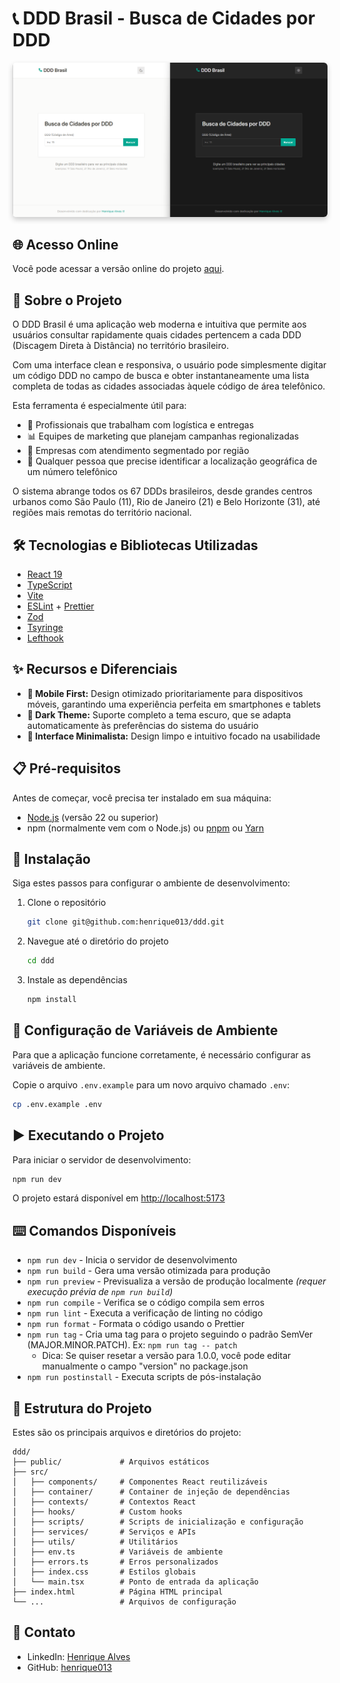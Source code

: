 # 📞 DDD Brasil - Busca de Cidades por DDD

<p align="center">
  <img src="public/images/screenshot.png" alt="DDD Brasil - Interface da aplicação" width="850" style="border-radius: 6px; box-shadow: 0 4px 8px rgba(0,0,0,0.2);">
</p>

## 🌐 Acesso Online

Você pode acessar a versão online do projeto [aqui](https://ddd.solidsistemas.com/).

## 🔎 Sobre o Projeto

O DDD Brasil é uma aplicação web moderna e intuitiva que permite aos usuários consultar rapidamente quais cidades pertencem a cada DDD (Discagem Direta à Distância) no território brasileiro.

Com uma interface clean e responsiva, o usuário pode simplesmente digitar um código DDD no campo de busca e obter instantaneamente uma lista completa de todas as cidades associadas àquele código de área telefônico.

Esta ferramenta é especialmente útil para:

- 🚚 Profissionais que trabalham com logística e entregas
- 📊 Equipes de marketing que planejam campanhas regionalizadas
- 🏢 Empresas com atendimento segmentado por região
- 👥 Qualquer pessoa que precise identificar a localização geográfica de um número telefônico

O sistema abrange todos os 67 DDDs brasileiros, desde grandes centros urbanos como São Paulo (11), Rio de Janeiro (21) e Belo Horizonte (31), até regiões mais remotas do território nacional.

## 🛠️ Tecnologias e Bibliotecas Utilizadas

- [React 19](https://react.dev/)
- [TypeScript](https://www.typescriptlang.org/)
- [Vite](https://vitejs.dev/)
- [ESLint](https://eslint.org/) + [Prettier](https://prettier.io/)
- [Zod](https://zod.dev/)
- [Tsyringe](https://github.com/microsoft/tsyringe)
- [Lefthook](https://github.com/evilmartians/lefthook)

## ✨ Recursos e Diferenciais

- **📱 Mobile First:** Design otimizado prioritariamente para dispositivos móveis, garantindo uma experiência perfeita em smartphones e tablets
- **🌙 Dark Theme:** Suporte completo a tema escuro, que se adapta automaticamente às preferências do sistema do usuário
- **🧹 Interface Minimalista:** Design limpo e intuitivo focado na usabilidade

## 📋 Pré-requisitos

Antes de começar, você precisa ter instalado em sua máquina:

- [Node.js](https://nodejs.org/) (versão 22 ou superior)
- npm (normalmente vem com o Node.js) ou [pnpm](https://pnpm.io/) ou [Yarn](https://yarnpkg.com/)

## 🚀 Instalação

Siga estes passos para configurar o ambiente de desenvolvimento:

1. Clone o repositório

   ```bash
   git clone git@github.com:henrique013/ddd.git
   ```

2. Navegue até o diretório do projeto

   ```bash
   cd ddd
   ```

3. Instale as dependências
   ```bash
   npm install
   ```

## 🔐 Configuração de Variáveis de Ambiente

Para que a aplicação funcione corretamente, é necessário configurar as variáveis de ambiente.

Copie o arquivo `.env.example` para um novo arquivo chamado `.env`:

```bash
cp .env.example .env
```

## ▶️ Executando o Projeto

Para iniciar o servidor de desenvolvimento:

```bash
npm run dev
```

O projeto estará disponível em [http://localhost:5173](http://localhost:5173)

## ⌨️ Comandos Disponíveis

- `npm run dev` - Inicia o servidor de desenvolvimento
- `npm run build` - Gera uma versão otimizada para produção
- `npm run preview` - Previsualiza a versão de produção localmente _(requer execução prévia de `npm run build`)_
- `npm run compile` - Verifica se o código compila sem erros
- `npm run lint` - Executa a verificação de linting no código
- `npm run format` - Formata o código usando o Prettier
- `npm run tag` - Cria uma tag para o projeto seguindo o padrão SemVer (MAJOR.MINOR.PATCH). Ex: `npm run tag -- patch`
  - Dica: Se quiser resetar a versão para 1.0.0, você pode editar manualmente o campo "version" no package.json
- `npm run postinstall` - Executa scripts de pós-instalação

## 📁 Estrutura do Projeto

Estes são os principais arquivos e diretórios do projeto:

```
ddd/
├── public/             # Arquivos estáticos
├── src/
│   ├── components/     # Componentes React reutilizáveis
│   ├── container/      # Container de injeção de dependências
│   ├── contexts/       # Contextos React
│   ├── hooks/          # Custom hooks
│   ├── scripts/        # Scripts de inicialização e configuração
│   ├── services/       # Serviços e APIs
│   ├── utils/          # Utilitários
│   ├── env.ts          # Variáveis de ambiente
│   ├── errors.ts       # Erros personalizados
│   ├── index.css       # Estilos globais
│   └── main.tsx        # Ponto de entrada da aplicação
├── index.html          # Página HTML principal
└── ...                 # Arquivos de configuração
```

## 📧 Contato

- LinkedIn: [Henrique Alves](https://www.linkedin.com/in/henrique-alves-a44b99135)
- GitHub: [henrique013](https://github.com/henrique013)

